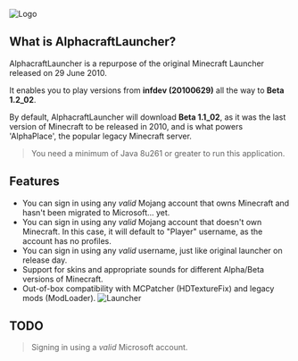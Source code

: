 ![Logo](https://fontmeme.com/permalink/220723/3ee4e2fd2bee8c97f22f27678c8201d3.png)
## What is AlphacraftLauncher?
AlphacraftLauncher is a repurpose of the original Minecraft Launcher released on 29 June 2010.

It enables you to play versions from **infdev (20100629)** all the way to **Beta 1.2_02**.

By default, AlphacraftLauncher will download **Beta 1.1_02**, as it was the last version of Minecraft to be released in 2010, and is what powers 'AlphaPlace', the popular legacy Minecraft server.

> You need a minimum of Java 8u261 or greater to run this application.

## Features
- You can sign in using any *valid* Mojang account that owns Minecraft and hasn't been migrated to Microsoft... yet.
- You can sign in using any *valid* Mojang account that doesn't own Minecraft. In this case, it will default to "Player" username, as the account has no profiles.
- You can sign in using any *valid* username, just like original launcher on release day.
- Support for skins and appropriate sounds for different Alpha/Beta versions of Minecraft.
- Out-of-box compatibility with MCPatcher (HDTextureFix) and legacy mods (ModLoader).
![Launcher](https://i.imgur.com/W8lS5HV.png)

## TODO
> Signing in using a *valid* Microsoft account.
